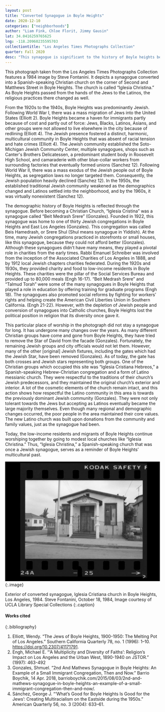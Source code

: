 ```yaml
---
layout: post
title: "Converted Synagogue in Boyle Heights"
date: 2020-12-10
categories: ["neighborhoods"]
author: "Liam Fink, Chloe Florit, Jimmy Gausin"
lat: 34.0416259765625
lng: -118.20960235595703
collectiontitle: "Los Angeles Times Photographs Collection"
quarter: Fall 2020
desc: "This synagogue is significant to the history of Boyle heights because it is a reminder of when it was predominantly Jewish before Latinos decided to settle there."
---
```

This photograph taken from the Los Angeles Times Photographs Collection features a 1984 image by Steve Fontanini.  It depicts a synagogue converted into a Spanish-speaking Christian church on the corner of Second and Matthews Street in Boyle Heights. The church is called “Iglesia Christina.”  As Boyle Heights passed from the hands of the Jews to the Latinos, the religious practices there changed as well.

From the 1920s to the 1940s, Boyle Heights was predominantly Jewish. Following World War I, there was a mass migration of Jews into the United States (Elliott 2). Boyle Heights became a haven for immigrants partly because of cost and partly out of force: Jews, Blacks, Latinos, Asians, and other groups were not allowed to live elsewhere in the city because of redlining (Elliott 4). The Jewish presence fostered a distinct, harmonic, multicultural community in Boyle Heights that was absent of racial tension and hate crimes (Elliott 4). The Jewish community established the Soto-Michigan Jewish Community Center, multiple synagogues, shops such as Canter's Brothers Delicatessen, a predominant student body in Roosevelt High School, and camaraderie with other blue-collar workers from surrounding factories that eventually formed unions (Sanchez 12). Following World War II, there was a mass exodus of the Jewish people out of Boyle Heights, as segregation laws no longer targeted them. Consequently, the Jewish population heavily declined (Sanchez 12). In the 1950s, the established traditional Jewish community weakened as the demographics changed and Latinos settled into the neighborhood, and by the 1960s, it was virtually nonexistent (Sanchez 12). 

The demographic history of Boyle Heights is reflected through the synagogue. Before becoming a Christian Church, “Iglesia Cristina” was a synagogue called “Beit Medrash Srere” (Gonzales). Founded in 1922, this synagogue was home to one of thirty Jewish congregations in Boyle Heights and East Los Angeles (Gonzales). This congregation was called Beis Hamedrash, or Srere Shul (Shul means synagogue in Yiddish). At the time, many Jewish congregations practiced in storefronts or small houses, like this synagogue, because they could not afford better (Gonzales). Although these synagogues didn’t have many means, they played a pivotal role in charities from the early times. Rabbi Emanuel Schreiber was involved from the inception of the Associated Charities of Los Angeles in 1888, and by 1912 local Jewish chapters charities federated. During the 1920s and 1930s, they provided charity and food to low-income residents in Boyle Heights. These charities were the pillar of the Social Services Bureau and provided up to 80,000 meals (Engh 16-17). “Beit Medrash Srere” and “Talmud Torah” were some of the many synagogues in Boyle Heights that played a role in education by offering training for graduate programs (Engh 18). The synagogues also promoted social reforms by fighting for workers’ rights and helping create the American Civil Liberties Union in Southern California. (Engh 21-22). However, with the depletion of Jewish people and conversion of synagogues into Catholic churches, Boyle Heights lost the political position in religion that its diversity once gave it.

This particular place of worship in the photograph did not stay a synagogue for long. It has undergone many changes over the years. As many different Christian groups have come and gone from Boyle Heights, they have tried to remove the Star of David from the facade (Gonzales). Fortunately, the remaining Jewish groups and city officials would not let them. However, many of the other [original] Jewish fixtures, including the gates which had the Jewish Star, have been removed (Gonzales). As of today, the gate has both crosses and Jewish stars representing both groups. One of the Christian groups which occupied this site was “Iglesia Cristiana Hebreos,” a Spanish-speaking Hebrew-Christian congregation and a form of Latino messianic church. They were respectful to the traditions of their church’s Jewish predecessors, and they maintained the original church’s exterior and interior. A lot of the cosmetic elements of the church remain intact, and this action shows how respectful the Latino community in this area is towards the previously dominant Jewish community (Gonzales). They were not only tolerant towards the Jews but accepting as Latinos eventually became the large majority themselves. Even though many regional and demographic changes occurred, the poor people in the area maintained their core values. The new Latino church was built upon donations from the community and family values, just as the synagogue had been.

Today, the low-income residents and migrants of Boyle Heights continue worshiping together by going to modest local churches like “Iglesia Christina.” Thus, “Iglesia Christina,” a Spanish-speaking church that was once a Jewish synagogue, serves as a reminder of Boyle Heights’ multicultural past.

![At the center of once a Jewish community and today a Latino community, this black and white picture of a converted Synagogue called “Iglesia Christina” represents the ethnic and religious history of Boyle Heights: from Jewish to Christian.](images/F20-Lec10-03.png)
  {:.image}

Exterior of converted synagogue, Iglesia Cristiana church in Boyle Heights, Los Angeles, 1984. Steve Fontanini,  October 18, 1984, Image courtesy of UCLA Library Special Collections 
  {:.caption}


#### Works cited

{:.bibliography}
1. Elliott, Wendy. “The Jews of Boyle Heights, 1900-1950: The Melting Pot of Los Angeles.” Southern California Quarterly 78, no. 1 (1996): 1–10. https://doi.org/10.2307/41171791.
2. Engh, Michael E. “‘A Multiplicity and Diversity of Faiths’: Religion’s Impact on Los Angeles and the Urban West, 1890-1940 on JSTOR.” (1997): 463-492
3. Gonzales, Shmuel. “2nd And Mathews Synagogue in Boyle Heights: An Example of a Small Immigrant Congregation, Then and Now.” Barrio Boychik, 14 Apr. 2018, barrioboychik.com/2015/08/03/2nd-and-mathews-synagogue-in-boyle-heights-an-example-of-a-small-immigrant-congregation-then-and-now/. 
4. Sánchez, George J. “‘What’s Good for Boyle Heights Is Good for the Jews’: Creating Multiracialism on the Eastside during the 1950s.” American Quarterly 56, no. 3 (2004): 633–61.
